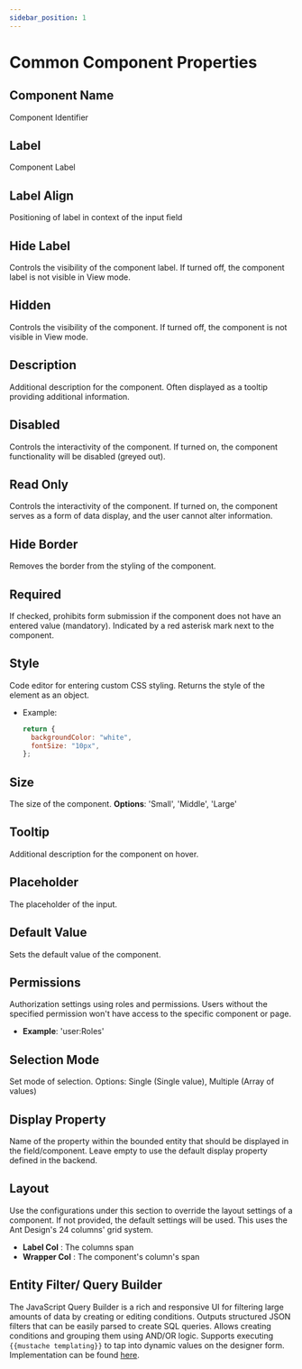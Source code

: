 ```yaml
---
sidebar_position: 1
---
```


# Common Component Properties

## Component Name

Component Identifier

## Label

Component Label

## Label Align

Positioning of label in context of the input field

## Hide Label

Controls the visibility of the component label. If turned off, the component label is not visible in View mode.

## Hidden

Controls the visibility of the component. If turned off, the component is not visible in View mode.

## Description

Additional description for the component. Often displayed as a tooltip providing additional information.

## Disabled

Controls the interactivity of the component. If turned on, the component functionality will be disabled (greyed out).

## Read Only

Controls the interactivity of the component. If turned on, the component serves as a form of data display, and the user cannot alter information.

## Hide Border

Removes the border from the styling of the component.

## Required

If checked, prohibits form submission if the component does not have an entered value (mandatory). Indicated by a red asterisk mark next to the component.

## Style

Code editor for entering custom CSS styling. Returns the style of the element as an object.

- Example:
  ```javascript
  return {
    backgroundColor: "white",
    fontSize: "10px",
  };
  ```

## Size

The size of the component. **Options**: 'Small', 'Middle', 'Large'

## Tooltip

Additional description for the component on hover.

## Placeholder

The placeholder of the input.

## Default Value

Sets the default value of the component.

## Permissions

Authorization settings using roles and permissions. Users without the specified permission won't have access to the specific component or page.

- **Example**: 'user:Roles'

## Selection Mode

Set mode of selection. Options: Single (Single value), Multiple (Array of values)

## Display Property

Name of the property within the bounded entity that should be displayed in the field/component. Leave empty to use the default display property defined in the backend.

## Layout

Use the configurations under this section to override the layout settings of a component. If not provided, the default settings will be used. This uses the Ant Design's 24 columns' grid system.

- **Label Col** : The columns span
- **Wrapper Col** : The component's column's span

## Entity Filter/ Query Builder

The JavaScript Query Builder is a rich and responsive UI for filtering large amounts of data by creating or editing conditions. Outputs structured JSON filters that can be easily parsed to create SQL queries. Allows creating conditions and grouping them using AND/OR logic. Supports executing `{{mustache templating}}` to tap into dynamic values on the designer form. Implementation can be found [here](/docs/front-end-basics/how-to-guides/filtering).
